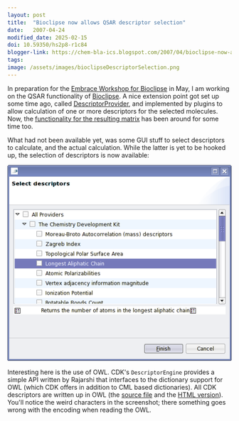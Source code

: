 ```yaml
---
layout: post
title:  "Bioclipse now allows QSAR descriptor selection"
date:   2007-04-24
modified_date: 2025-02-15
doi: 10.59350/hs2p8-r1c84
blogger-link: https://chem-bla-ics.blogspot.com/2007/04/bioclipse-now-allows-qsar-descriptor.html
tags:
image: /assets/images/bioclipseDescriptorSelection.png
---
```


In preparation for the [Embrace Workshop for Bioclipse](http://teacher.bmc.uu.se/BioclipseWS07/Welcome.html) in May, I am working on the QSAR functionality of
[Bioclipse](http://www.bioclipse.net/). A nice extension point got set up some time ago, called [DescriptorProvider](http://chem-bla-ics.blogspot.com/2006/11/bioclipse-workshop-short-but.html),
and implemented by plugins to allow calculation of one or more descriptors for the selected molecules. Now, the
[functionality for the resulting matrix](http://chem-bla-ics.blogspot.com/2006/07/matrix-support-in-bioclipse.html) has been around for some time too.

What had not been available yet, was some GUI stuff to select descriptors to calculate, and the actual calculation. While the latter is yet to be
hooked up, the selection of descriptors is now available:

![](/assets/images/bioclipseDescriptorSelection.png)

Interesting here is the use of OWL. CDK's `DescriptorEngine` provides a simple API written by Rajarshi that interfaces to the dictionary support
for OWL (which CDK offers in addition to CML based dictionaries). All CDK descriptors are written up in OWL (the
[source file](http://cdk.svn.sourceforge.net/viewvc/cdk/trunk/cdk/src/org/openscience/cdk/dict/data/descriptor-algorithms.owl?view=markup)
and the [HTML version](http://qsar.sourceforge.net/dicts/qsar-descriptors/index.xhtml)).
You'll notice the weird characters in the screenshot; there something goes wrong with the encoding when reading the OWL.
